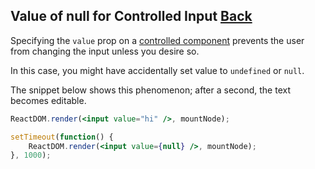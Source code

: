 ## Value of null for Controlled Input [Back](./../react.md)

Specifying the `value` prop on a [controlled component](https://aleen42.github.io/PersonalWiki/Programming/JavaScript/Framework/react/forms/forms.html#controlled-components) prevents the user from changing the input unless you desire so.

In this case, you might have accidentally set value to `undefined` or `null`.

The snippet below shows this phenomenon; after a second, the text becomes editable.

```jsx
ReactDOM.render(<input value="hi" />, mountNode);

setTimeout(function() {
    ReactDOM.render(<input value={null} />, mountNode);
}, 1000);
```